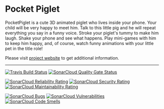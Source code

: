 # Pocket Piglet

PocketPiglet is a cute 3D animated piglet who lives inside your phone. Your
child  will  be very happy to meet him. Talk to this little pig and he will
repeat  everything  you say in a funny voice. Stroke your piglet's tummy to
make him laugh. Shake your phone and see what happens. Play mini-games with
him  to  keep  him  happy, and, of course, watch funny animations with your
little pet in the title role!

Please visit [project website](https://pocketpiglet.sourceforge.io/) to get
additional information.

---

[![Travis Build Status](https://travis-ci.org/pocketpiglet/pocketpiglet-android.svg?branch=master)](https://travis-ci.org/pocketpiglet/pocketpiglet-android)
[![SonarCloud Quality Gate Status](https://sonarcloud.io/api/project_badges/measure?project=pocketpiglet_pocketpiglet-android&metric=alert_status)](https://sonarcloud.io/dashboard?id=pocketpiglet_pocketpiglet-android)

[![SonarCloud Reliability Rating](https://sonarcloud.io/api/project_badges/measure?project=pocketpiglet_pocketpiglet-android&metric=reliability_rating)](https://sonarcloud.io/dashboard?id=pocketpiglet_pocketpiglet-android)
[![SonarCloud Security Rating](https://sonarcloud.io/api/project_badges/measure?project=pocketpiglet_pocketpiglet-android&metric=security_rating)](https://sonarcloud.io/dashboard?id=pocketpiglet_pocketpiglet-android)
[![SonarCloud Maintainability Rating](https://sonarcloud.io/api/project_badges/measure?project=pocketpiglet_pocketpiglet-android&metric=sqale_rating)](https://sonarcloud.io/dashboard?id=pocketpiglet_pocketpiglet-android)

[![SonarCloud Bugs](https://sonarcloud.io/api/project_badges/measure?project=pocketpiglet_pocketpiglet-android&metric=bugs)](https://sonarcloud.io/dashboard?id=pocketpiglet_pocketpiglet-android)
[![SonarCloud Vulnerabilities](https://sonarcloud.io/api/project_badges/measure?project=pocketpiglet_pocketpiglet-android&metric=vulnerabilities)](https://sonarcloud.io/dashboard?id=pocketpiglet_pocketpiglet-android)
[![SonarCloud Code Smells](https://sonarcloud.io/api/project_badges/measure?project=pocketpiglet_pocketpiglet-android&metric=code_smells)](https://sonarcloud.io/dashboard?id=pocketpiglet_pocketpiglet-android)
